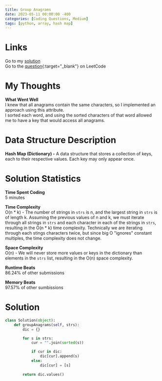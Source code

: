 ```yaml
---
title: Group Anagrams
date: 2023-05-11 00:00:00 -400
categories: [Coding Questions, Medium]
tags: [python, array, hash map]
---
```


# Links  

Go to my [solution](#solution)  
Go to the [question](https://leetcode.com/problems/group-anagrams/){:target="_blank"} on LeetCode  

# My Thoughts  

**What Went Well**  
I knew that all anagrams contain the same characters, so I implemented an approach using this attribute.  
I sorted each word, and using the sorted characters of that word allowed me to have a key that would access all anagrams.

# Data Structure Description

**Hash Map (Dictionary) -** A data structure that stores a collection of keys, each to their respective values. 
Each key may only appear once. 

# Solution Statistics  

**Time Spent Coding**  
5 minutes

**Time Complexity**  
O(n * k) - The number of strings in `strs` is n, and the largest string in `strs` is of length k. 
Assuming the previous values of n and k, we must iterate through all strings in `strs` and each character in each of the strings in `strs`, resulting in the O(n * k) time complexity.
Technically we are iterating through each stings characters twice, but since big O "ignores" constant multiples, the time complexity does not change.

**Space Complexity**  
O(n) - We will never store more values or keys in the dictionary than elements in the `strs` list, resulting in the O(n) space complexity.

**Runtime Beats**  
86.24% of other submissions  

**Memory Beats**  
97.57% of other sumbissions  

# Solution  

```python
class Solution(object):
    def groupAnagrams(self, strs):
        dic = {}

        for s in strs:
            cur = "".join(sorted(s))

            if cur in dic:
                dic[cur].append(s)
            else:
                dic[cur] = [s]
                
        return dic.values()
```
